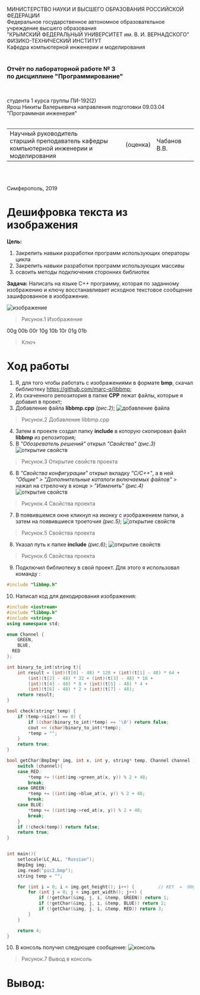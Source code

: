 МИНИСТЕРСТВО НАУКИ  И ВЫСШЕГО ОБРАЗОВАНИЯ РОССИЙСКОЙ ФЕДЕРАЦИИ  
Федеральное государственное автономное образовательное учреждение высшего образования  
"КРЫМСКИЙ ФЕДЕРАЛЬНЫЙ УНИВЕРСИТЕТ им. В. И. ВЕРНАДСКОГО"  
ФИЗИКО-ТЕХНИЧЕСКИЙ ИНСТИТУТ  
Кафедра компьютерной инженерии и моделирования
<br/><br/>

### Отчёт по лабораторной работе № 3<br/> по дисциплине "Программирование"
<br/>

студента 1 курса группы ПИ-192(2)  
Ярош Никиты Валерьевича 
направления подготовки 09.03.04 "Программная инженерия"  
<br/>

<table>
<tr><td>Научный руководитель<br/> старший преподаватель кафедры<br/> компьютерной инженерии и моделирования</td>
<td>(оценка)</td>
<td>Чабанов В.В.</td>
</tr>
</table>
<br/><br/>

Симферополь, 2019






# Дешифровка текста из изображения

**Цель:** 
1. Закрепить навыки разработки программ использующих операторы цикла 
2. Закрепить навыки разработки программ использующих массивы
3. освоить методы подключения сторонних библиотек

**Задача:**
Написать на языке C++ программу, которая по заданному изображению и ключу восстанавливает исходное текстовое сообщение зашифрованное в изображение.

![изображение](Images/3.1.bmp)
>Рисунок.1 Изображение

00g 00b 00r 10g 10b 10r 01g 01b
>Ключ

# Ход работы

1. Я, для того чтобы работать с изображениями в формате **bmp**, скачал библиотеку https://github.com/marc-q/libbmp;
2. Из скаченного репозитория в папке **CPP** лежат файлы, которые я добавил в проект;
3. Добавление файла **libbmp.cpp** *(рис.2)*;
![добавление файла](Images/3.2.png)
>Рисунок.2 Добавление libbmp.cpp
4. Затем в проекте создал папку **include** в которую скопировал файл **libbmp** из репозитория;
5. В *"Обозреватель решений"* открыл *"Свойства"* *(рис.3)*
![открытие свойств](Images/3.3.png)
>Рисунок.3 Открытие свойств проекта
6. В *"Свойства конфигурации"* открыл вкладку *"С/С++"*, а в ней *"Общие"* > *"Дополнительные каталоги включаемых файлов"* > нажал на стрелочку в конце > *"Изменить"* *(рис.4)*
![открытие свойств](Images/3.4.png)
>Рисунок.4 Свойства проекта
7. В появившемся окне кликнул на иконку с изображением папки, а затем на появившиеся троеточия *(рис.5)*;
![открытие свойств](Images/3.5.png)
>Рисунок.5 Свойства проекта
8. Указал путь к папке **include** *(рис.6)*;
![открытие свойств](Images/3.6.png)
>Рисунок.6 Свойства проекта
9. Подключил библиотеку в свой проект. Для этого я использовал команду :
```c++
#include "libbmp.h"
```
10. Написал код для декодирования изображения: 
```c++
#include <iostream>
#include "libbmp.h"
#include <string>
using namespace std;

enum Channel {
	GREEN,
	BLUE,
  RED
};

int binary_to_int(string t){
	int result = (int)(t[0] - 48) * 128 + (int)(t[1] - 48) * 64 +
		(int)(t[2] - 48) * 32 + (int)(t[3] - 48) * 16 +
		(int)(t[4] - 48) * 8 + (int)(t[5] - 48) * 4 +
		(int)(t[6] - 48) * 2 + (int)(t[7] - 48);
	return result;
}

bool check(string* temp) {
	if (temp->size() == 8) {
		if ((char)binary_to_int(*temp) == '\0') return false;
		cout << (char)binary_to_int(*temp);
		*temp = "";
	}
	return true;
}

bool getChar(BmpImg* img, int x, int y, string* temp, Channel channel ) {
	switch (channel){
	case RED: 
		*temp += ((int)img->green_at(x, y)) % 2 + 48;
		break;
	case GREEN: 
		*temp += ((int)img->blue_at(x, y)) % 2 + 48;
		break;
	case BLUE: 
		*temp += ((int)img->red_at(x, y)) % 2 + 48;
		break;
	}
	if (!check(temp)) return false;
	return true;
}


int main(){
	setlocale(LC_ALL, "Russian");
	BmpImg img;
	img.read("pic2.bmp");
	string temp = "";

	for (int i = 0; i < img.get_height(); i++) {         // KEY  =  00g 00b 00r 10g 10b 10r 01g 01b
		for (int j = 0; j < img.get_width(); j++) {   
			if (!getChar(&img, j, i, &temp, GREEN)) return 1;
			if (!getChar(&img, j, i, &temp, BLUE)) return 2;
			if (!getChar(&img, j, i, &temp, RED)) return 3;
		}
	}

	return 4;
}
```
10. В консоль получил следующее сообщение:
![консоль](Images/3.7.png)
>Рисунок.7 Вывод в консоль

# Вывод:

